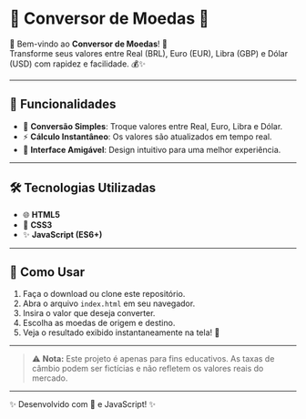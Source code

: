 # 🌟 **Conversor de Moedas** 🌟

🎉 Bem-vindo ao **Conversor de Moedas**! 🎉  
Transforme seus valores entre Real (BRL), Euro (EUR), Libra (GBP) e Dólar (USD) com rapidez e facilidade. 💰✨

---

## 🚀 **Funcionalidades**
- 🔄 **Conversão Simples**: Troque valores entre Real, Euro, Libra e Dólar.
- ⚡ **Cálculo Instantâneo**: Os valores são atualizados em tempo real.
- 🎨 **Interface Amigável**: Design intuitivo para uma melhor experiência.

---

## 🛠 **Tecnologias Utilizadas**
- 🌐 **HTML5**
- 🎨 **CSS3**
- ✨ **JavaScript (ES6+)**

---

## 📖 **Como Usar**

1. Faça o download ou clone este repositório.
2. Abra o arquivo `index.html` em seu navegador.
3. Insira o valor que deseja converter.
4. Escolha as moedas de origem e destino.
5. Veja o resultado exibido instantaneamente na tela! 🤑

---

> ⚠ **Nota:** Este projeto é apenas para fins educativos. As taxas de câmbio podem ser fictícias e não refletem os valores reais do mercado.

---

✨ Desenvolvido com 💜 e JavaScript! ✨
